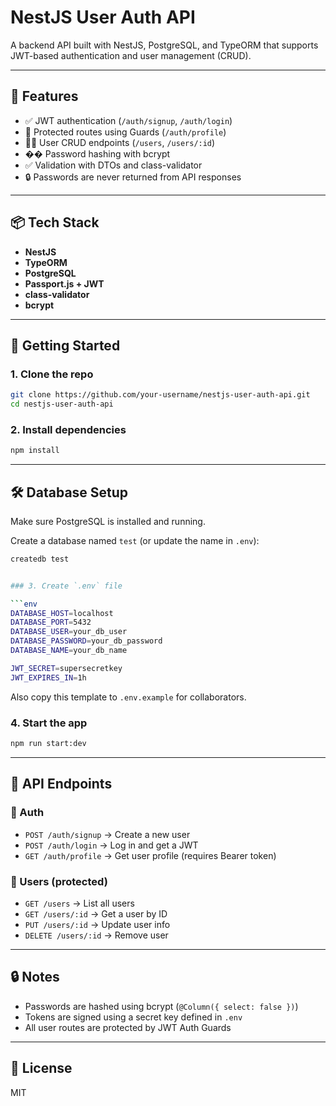 # NestJS User Auth API

A backend API built with NestJS, PostgreSQL, and TypeORM that supports JWT-based authentication and user management (CRUD).

---

## 🚀 Features

- ✅ JWT authentication (`/auth/signup`, `/auth/login`)
- 🔐 Protected routes using Guards (`/auth/profile`)
- 🧑‍💼 User CRUD endpoints (`/users`, `/users/:id`)
- �� Password hashing with bcrypt
- ✅ Validation with DTOs and class-validator
- 🔒 Passwords are never returned from API responses

---

## 📦 Tech Stack

- **NestJS**
- **TypeORM**
- **PostgreSQL**
- **Passport.js + JWT**
- **class-validator**
- **bcrypt**

---

## 📁 Getting Started

### 1. Clone the repo

```bash
git clone https://github.com/your-username/nestjs-user-auth-api.git
cd nestjs-user-auth-api
```

### 2. Install dependencies

```bash
npm install
```
---

## 🛠️ Database Setup

Make sure PostgreSQL is installed and running.

Create a database named `test` (or update the name in `.env`):

```bash
createdb test


### 3. Create `.env` file

```env
DATABASE_HOST=localhost
DATABASE_PORT=5432
DATABASE_USER=your_db_user
DATABASE_PASSWORD=your_db_password
DATABASE_NAME=your_db_name

JWT_SECRET=supersecretkey
JWT_EXPIRES_IN=1h
```

Also copy this template to `.env.example` for collaborators.

### 4. Start the app

```bash
npm run start:dev
```

---

## 🧪 API Endpoints

### 🔐 Auth

- `POST /auth/signup` → Create a new user
- `POST /auth/login` → Log in and get a JWT
- `GET /auth/profile` → Get user profile (requires Bearer token)

### 👥 Users (protected)

- `GET /users` → List all users
- `GET /users/:id` → Get a user by ID
- `PUT /users/:id` → Update user info
- `DELETE /users/:id` → Remove user

---

## 🔒 Notes

- Passwords are hashed using bcrypt (`@Column({ select: false })`)
- Tokens are signed using a secret key defined in `.env`
- All user routes are protected by JWT Auth Guards

---

## 📜 License

MIT